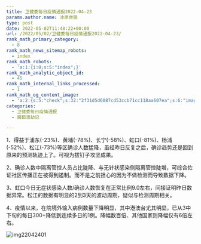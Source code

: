 ```yaml
---
title: 卫健委每日疫情通报2022-04-23
params.author.name: 冰原奔狼
type: post
date: 2022-05-02T11:48:22+00:00
url: /2022/05/02/卫健委每日疫情通报2022-04-23/
rank_math_primary_category:
  - 8
rank_math_news_sitemap_robots:
  - index
rank_math_robots:
  - 'a:1:{i:0;s:5:"index";}'
rank_math_analytic_object_id:
  - 45
rank_math_internal_links_processed:
  - 1
rank_math_og_content_image:
  - 'a:2:{s:5:"check";s:32:"2f31d5d6087cd53ccb71cc118aa607ea";s:6:"images";a:0:{}}'
categories:
  - 卫健委每日疫情通报
  - 魔都渡劫记

---
```

1、得益于浦东(-23%)、黄埔(-78%)、长宁(-58%)、虹口(-81%)、杨浦(-52%)、松江(-73%)等区确诊人数猛降，虽经昨日反复之后，确诊趋势还是回到原来的预测轨迹上了。可视为拔钉子攻坚成果。

2、确诊人数中隔离管控人员占比陡降、与无针状感染侧隔离管控陡增，可综合佐证社区传播正在被得到遏制。而不是之前担心的因为不做检测而导致数据下降。

3、虹口今日无症状感染人数/确诊人数恢复在正常比例9.0左右，间接证明昨日数据异常。松江的数据有明显的2到3天的波动周期，疑似与检测周期相关。

4、疫情以来，在院境外输入病例数量下降明显，其中港澳台尤其明显，已从3中下旬的每日300+降低到连续多日的1例。降幅数百倍、其他国家则降幅仅有6倍左右。

<img decoding="async" src="https://i0.wp.com/s2.loli.net/2022/05/02/4r7jhngVQeP8LUx.jpg?w=640&#038;ssl=1" alt="img22042401" data-recalc-dims="1" />
